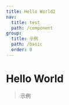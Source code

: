 ```yaml
---
title: Hello World2
nav:
  title: test
  path: /component
group:
  title: 示例
  path: /basic
  order: 0
---
```


# Hello World

> 示例

<code src="./__fixtures__/demo.tsx"></code>
